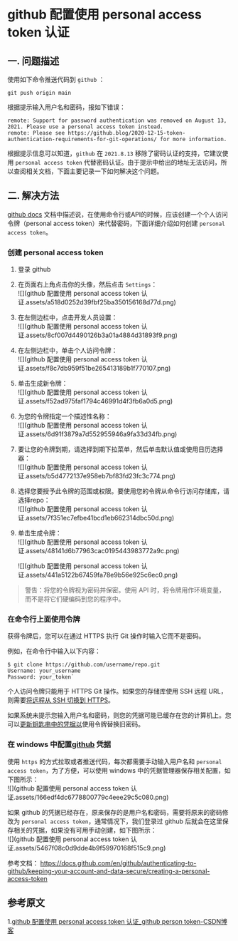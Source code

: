 # github 配置使用 personal access token 认证



一. 问题描述
-------

使用如下命令推送代码到 `github` ：

```shell
git push origin main 
```

根据提示输入用户名和密码，报如下错误：

```shell
remote: Support for password authentication was removed on August 13, 2021. Please use a personal access token instead.
remote: Please see https://github.blog/2020-12-15-token-authentication-requirements-for-git-operations/ for more information.
```

根据提示信息可以知道，`github` 在 `2021.8.13` 移除了密码认证的支持，它建议使用 `personal access token` 代替密码认证。由于提示中给出的地址无法访问，所以查阅相关文档，下面主要记录一下如何解决这个问题。



二. 解决方法
-------

[github docs](https://docs.github.com/en/github/authenticating-to-github/keeping-your-account-and-data-secure/creating-a-personal-access-token) 文档中描述说，在使用命令行或API的时候，应该创建一个个人访问令牌（personal access token）来代替密码，下面详细介绍如何创建 `personal access token`。



### 创建 personal access token

1.  登录 github
2.  在页面右上角点击你的头像，然后点击 `Settings`：  
    ![](github 配置使用 personal access token 认证.assets/a518d0252d39fbf25ba350156168d77d.png)
    
3.  在左侧边栏中，点击开发人员设置：  
    ![](github 配置使用 personal access token 认证.assets/8cf007d4490126b3a01a4884d31893f9.png)
    
4.  在左侧边栏中，单击个人访问令牌：  
    ![](github 配置使用 personal access token 认证.assets/f8c7db959f51be265413189b1f770107.png)
    
5.  单击生成新令牌：  
    ![](github 配置使用 personal access token 认证.assets/f52ad975faf1794c46991d4f3fb6a0d5.png)
    
6.  为您的令牌指定一个描述性名称：  
    ![](github 配置使用 personal access token 认证.assets/6d91f3879a7d552955946a9fa33d34fb.png)
    
7.  要让您的令牌到期，请选择到期下拉菜单，然后单击默认值或使用日历选择器：  
    ![](github 配置使用 personal access token 认证.assets/b5d4772137e958eb7bf83fd23fc3c774.png)
    
8.  选择您要授予此令牌的范围或权限。要使用您的令牌从命令行访问存储库，请选择repo：  
    ![](github 配置使用 personal access token 认证.assets/7f351ec7efbe41bcd1eb662314dbc50d.png)
    
9.  单击生成令牌：  
    ![](github 配置使用 personal access token 认证.assets/48141d6b77963cac0195443983772a9c.png)
    
    ![](github 配置使用 personal access token 认证.assets/441a5122b67459fa78e9b56e925c6ec0.png)
    

> 警告：将您的令牌视为密码并保密。使用 API 时，将令牌用作环境变量，而不是将它们硬编码到您的程序中。



### 在命令行上面使用令牌

获得令牌后，您可以在通过 HTTPS 执行 Git 操作时输入它而不是密码。

例如，在命令行中输入以下内容：

```shell
$ git clone https://github.com/username/repo.git
Username: your_username
Password: your_token` 
```

个人访问令牌只能用于 HTTPS Git 操作。如果您的存储库使用 SSH 远程 URL，则需要[将远程从 SSH 切换到 HTTPS](https://docs.github.com/en/github/getting-started-with-github/managing-remote-repositories/#switching-remote-urls-from-ssh-to-https)。

如果系统未提示您输入用户名和密码，则您的凭据可能已缓存在您的计算机上。您可以[更新钥匙串中的凭据以](https://docs.github.com/en/github/getting-started-with-github/updating-credentials-from-the-macos-keychain)使用令牌替换旧密码。



### 在 windows 中配置[github](https://so.csdn.net/so/search?q=github&spm=1001.2101.3001.7020) 凭据

使用 `https` 的方式拉取或者推送代码，每次都需要手动输入用户名和 `personal access token`，为了方便，可以使用 windows 中的凭据管理器保存相关配置，如下图所示：  
![](github 配置使用 personal access token 认证.assets/166edf4dc6778800779c4eee29c5c080.png)

如果 github 的凭据已经存在，原来保存的是用户名和密码，需要将原来的密码修改为 `personal access token`，通常情况下，我们登录过 github 后就会在这里保存相关的凭据，如果没有可用手动创建，如下图所示：  
![](github 配置使用 personal access token 认证.assets/5467f08c0d9dde4b9f59970168f515c9.png)

参考文档： 
https://docs.github.com/en/github/authenticating-to-github/keeping-your-account-and-data-secure/creating-a-personal-access-token



## 参考原文

1.[github 配置使用 personal access token 认证_github person token-CSDN博客](https://blog.csdn.net/qq_39218530/article/details/119809170)